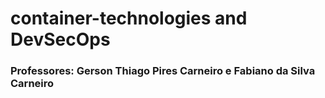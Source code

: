 # container-technologies and DevSecOps
### Professores: Gerson Thiago Pires Carneiro e Fabiano da Silva Carneiro
